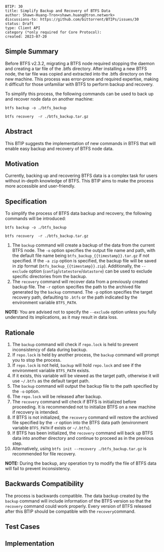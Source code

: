 
```
BTIP: 30
title: Simplify Backup and Recovery of BTFS Data
author: Shawn-Huang-Tron<shawn.huang@tron.network>
discussions-to: https://github.com/bittorrent/BTIPs/issues/30
status: Draft
type: Client API
category (*only required for Core Protocol): 
created: 2023-07-20
```

## Simple Summary

Before BTFS v2.3.2, migrating a BTFS node required stopping the daemon and creating a tar file of the .btfs directory. After installing a new BTFS node, the tar file was copied and extracted into the .btfs directory on the new machine. This process was error-prone and required expertise, making it difficult for those unfamiliar with BTFS to perform backup and recovery.

To simplify this process, the following commands can be used to back up and recover node data on another machine:

``` shell
btfs backup -o ./btfs_backup

btfs recovery  -r ./btfs_backup.tar.gz
```

## Abstract

This BTIP suggests the implementation of new commands in BTFS that will enable easy backup and recovery of BTFS node data.

## Motivation

Currently, backing up and recovering BTFS data is a complex task for users without in-depth knowledge of BTFS. This BTIP aims to make the process more accessible and user-friendly.

## Specification

To simplify the process of BTFS data backup and recovery, the following commands will be introduced:

```shell
btfs backup -o ./btfs_backup

btfs recovery  -r ./btfs_backup.tar.gz
```

1. The `backup` command will create a backup of the data from the current BTFS node. The `-o` option specifies the output file name and path, with the default file name being `btfs_backup_{{timestamp}}.tar.gz` if not specified. If the `-a zip` option is specified, the backup file will be saved in zip format (`btfs_backup_{{timestamp}}.zip`). Additionally, the `--exclude` option (`config`/`statestore`/`datastore`) can be used to exclude specific directories from the backup.
2. The `recovery` command will recover data from a previously created backup file. The `-r` option specifies the path to the archived file generated by the `backup` command. The `-p` option specifies the target recovery path, defaulting to `.btfs` or the path indicated by the environment variable `BTFS_PATH`.

**NOTE:** You are advised not to specify the `--exclude` option unless you fully understand its implications, as it may result in data loss.

## Rationale

1. The `backup` command will check if `repo.lock` is held to prevent inconsistency of data during backup.
2. If `repo.lock` is held by another process, the `backup` command will prompt you to stop the process.
3. If `repo.lock` is not held, `backup` will hold `repo.lock` and see if the environment variable `BTFS_PATH` exists.
4. If it exists, this variable will be viewed as the target path, otherwise it will use `~/.btfs` as the default target path.
5. The `backup` command will output the backup file to the path specified by the `-o` option.
6. The `repo.lock` will be released after backup.
7. The `recovery` command will check if BTFS is initialized before proceeding. It is recommended not to initialize BTFS on a new machine if recovery is intended.
8. If BTFS is not initialized, the `recovery` command will restore the archived file specified by the `-r` option into the BTFS data path (environment variable `BTFS_PATH` if exists or `~/.btfs`).
9. If BTFS has been initialized, the `recovery` command will back up BTFS data into another directory and continue to proceed as in the previous step.
10. Alternatively, using `btfs init --recovery ./btfs_backup.tar.gz` is recommended for file recovery.

**NOTE:** During the backup, any operation try to modify the file of BTFS data will fail to prevent inconsistency.

## Backwards Compatibility

The process is backwards compatible. The data backup created by the `backup` command will include information of the BTFS version so that the `recovery` command could work properly. Every version of BTFS released after this BTIP should be compatible with the `recovery`command.

## Test Cases

## Implementation
